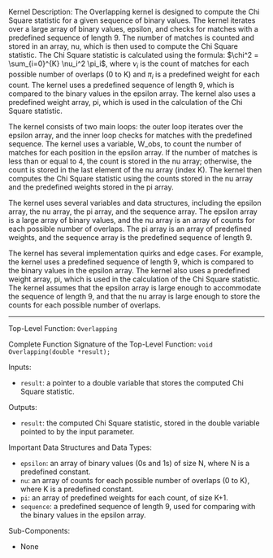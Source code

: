 Kernel Description:
The Overlapping kernel is designed to compute the Chi Square statistic for a given sequence of binary values. The kernel iterates over a large array of binary values, epsilon, and checks for matches with a predefined sequence of length 9. The number of matches is counted and stored in an array, nu, which is then used to compute the Chi Square statistic. The Chi Square statistic is calculated using the formula: $\chi^2 = \sum_{i=0}^{K} \nu_i^2 \pi_i$, where $\nu_i$ is the count of matches for each possible number of overlaps (0 to K) and $\pi_i$ is a predefined weight for each count. The kernel uses a predefined sequence of length 9, which is compared to the binary values in the epsilon array. The kernel also uses a predefined weight array, pi, which is used in the calculation of the Chi Square statistic.

The kernel consists of two main loops: the outer loop iterates over the epsilon array, and the inner loop checks for matches with the predefined sequence. The kernel uses a variable, W_obs, to count the number of matches for each position in the epsilon array. If the number of matches is less than or equal to 4, the count is stored in the nu array; otherwise, the count is stored in the last element of the nu array (index K). The kernel then computes the Chi Square statistic using the counts stored in the nu array and the predefined weights stored in the pi array.

The kernel uses several variables and data structures, including the epsilon array, the nu array, the pi array, and the sequence array. The epsilon array is a large array of binary values, and the nu array is an array of counts for each possible number of overlaps. The pi array is an array of predefined weights, and the sequence array is the predefined sequence of length 9.

The kernel has several implementation quirks and edge cases. For example, the kernel uses a predefined sequence of length 9, which is compared to the binary values in the epsilon array. The kernel also uses a predefined weight array, pi, which is used in the calculation of the Chi Square statistic. The kernel assumes that the epsilon array is large enough to accommodate the sequence of length 9, and that the nu array is large enough to store the counts for each possible number of overlaps.

---

Top-Level Function: `Overlapping`

Complete Function Signature of the Top-Level Function:
`void Overlapping(double *result);`

Inputs:
- `result`: a pointer to a double variable that stores the computed Chi Square statistic.

Outputs:
- `result`: the computed Chi Square statistic, stored in the double variable pointed to by the input parameter.

Important Data Structures and Data Types:
- `epsilon`: an array of binary values (0s and 1s) of size N, where N is a predefined constant.
- `nu`: an array of counts for each possible number of overlaps (0 to K), where K is a predefined constant.
- `pi`: an array of predefined weights for each count, of size K+1.
- `sequence`: a predefined sequence of length 9, used for comparing with the binary values in the epsilon array.

Sub-Components:
- None